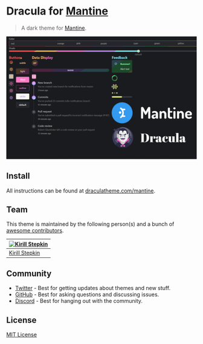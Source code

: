 # Dracula for [Mantine](https://mantine.dev/)

> A dark theme for [Mantine](https://mantine.dev/).

![Screenshot](./screenshot.png)

## Install

All instructions can be found at [draculatheme.com/mantine](https://draculatheme.com/mantine).

## Team

This theme is maintained by the following person(s) and a bunch of [awesome contributors](https://github.com/dracula/foobar/graphs/contributors).

| [![Kirill Stepkin](https://github.com/zeretkk.png?size=100)](https://github.com/zeretkk) |
| ---------------------------------------------------------------------------------------- |
| [Kirill Stepkin](https://github.com/zeretkk)                                             |

## Community

- [Twitter](https://twitter.com/draculatheme) - Best for getting updates about themes and new stuff.
- [GitHub](https://github.com/dracula/dracula-theme/discussions) - Best for asking questions and discussing issues.
- [Discord](https://draculatheme.com/discord-invite) - Best for hanging out with the community.

## License

[MIT License](./LICENSE)
